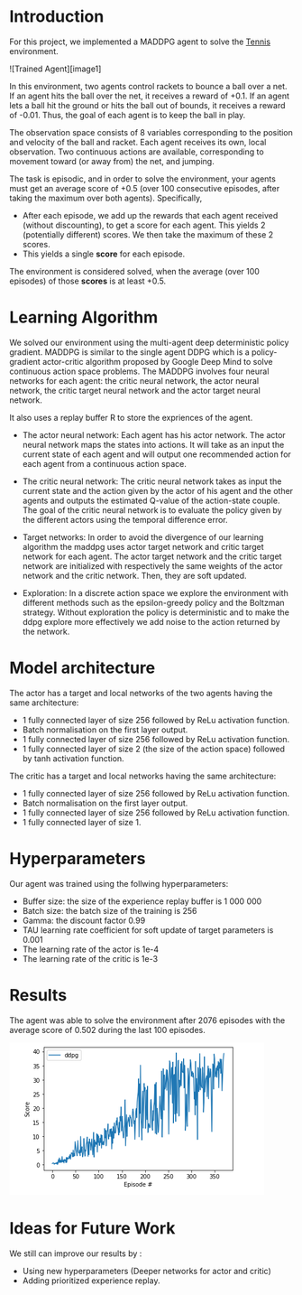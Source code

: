 # Introduction
For this project, we implemented a MADDPG agent to solve the [Tennis](https://github.com/Unity-Technologies/ml-agents/blob/master/docs/Learning-Environment-Examples.md#tennis) environment.

![Trained Agent][image1]

In this environment, two agents control rackets to bounce a ball over a net. If an agent hits the ball over the net, it receives a reward of +0.1.  If an agent lets a ball hit the ground or hits the ball out of bounds, it receives a reward of -0.01.  Thus, the goal of each agent is to keep the ball in play.

The observation space consists of 8 variables corresponding to the position and velocity of the ball and racket. Each agent receives its own, local observation.  Two continuous actions are available, corresponding to movement toward (or away from) the net, and jumping. 

The task is episodic, and in order to solve the environment, your agents must get an average score of +0.5 (over 100 consecutive episodes, after taking the maximum over both agents). Specifically,

- After each episode, we add up the rewards that each agent received (without discounting), to get a score for each agent. This yields 2 (potentially different) scores. We then take the maximum of these 2 scores.
- This yields a single **score** for each episode.

The environment is considered solved, when the average (over 100 episodes) of those **scores** is at least +0.5.


# Learning Algorithm
We solved our environment using the multi-agent deep deterministic policy gradient. MADDPG  is similar to the single agent DDPG which is a policy-gradient actor-critic algorithm proposed by Google Deep Mind to solve continuous action space problems. The MADDPG involves four neural networks for each agent: the critic neural network, the actor neural network, the critic target neural network and the actor target neural network.


It also uses a replay buffer R to store the expriences of the agent.

* The actor neural network: Each agent has his actor network. The actor neural network maps the states into actions. It will take as an input the current state of each agent and will output one recommended action for each agent from a continuous action space. 

* The critic neural network: The critic neural network takes as input the current state and the action given by the actor of his agent and the other agents and outputs the estimated Q-value of the action-state couple. The goal of the critic neural network is to evaluate the policy given by the  different actors using the temporal difference error. 

* Target networks: In order to avoid the divergence of our learning algorithm the maddpg uses actor target network and critic target network for each agent. The actor target network and the critic target network are initialized with respectively the same weights of the actor network and the critic network. Then, they are soft updated.

* Exploration: In a discrete action space we explore the environment with different methods such as the epsilon-greedy policy and the Boltzman strategy. Without exploration the policy is deterministic and to make the ddpg explore more effectively we add noise to the action returned by the network.

# Model architecture
The actor has a target and local networks of the two agents having the same architecture:
* 1 fully connected layer of size 256 followed by ReLu activation function. 
* Batch normalisation on the first layer output.
* 1 fully connected layer of size 256 followed by ReLu activation function.
* 1 fully connected layer of size 2 (the size of the action space) followed by tanh activation function. 

The critic has a target and local networks having the same architecture:
* 1 fully connected layer of size 256 followed by ReLu activation function. 
* Batch normalisation on the first layer output.
* 1 fully connected layer of size 256 followed by ReLu activation function.
* 1 fully connected layer of size 1.


# Hyperparameters 
Our agent was trained using the follwing hyperparameters: 
* Buffer size: the size of the experience replay buffer is 1 000 000
* Batch size: the batch size of the training is 256
* Gamma: the discount factor 0.99
* TAU learning rate coefficient for soft update of target parameters is 0.001
* The learning rate of the actor is 1e-4
* The learning rate of the critic is 1e-3


# Results

The agent was able to solve the environment after 2076 episodes with the average score of 0.502 during the last 100 episodes.

![Image of Yaktocat](https://github.com/sabrinekr/Continuous-Control-PPO/blob/main/images/ddpg.png?raw=true)

# Ideas for Future Work
We still can improve our results by : 
* Using new hyperparameters (Deeper networks for actor and critic)
* Adding prioritized experience replay.